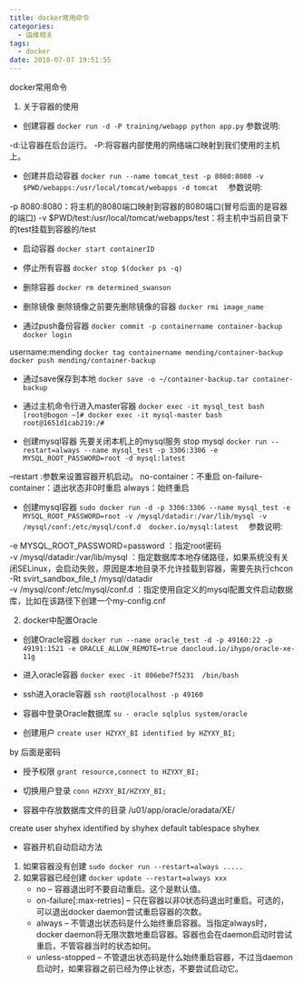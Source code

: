 ```yaml
---
title: docker常用命令
categories:
  - 运维相关
tags:
  - docker
date: 2018-07-07 19:51:55
---
```

 docker常用命令
 <!-- more -->

1. 关于容器的使用
* 创建容器
`
docker run -d -P training/webapp python app.py
`
参数说明:
>
-d:让容器在后台运行。
-P:将容器内部使用的网络端口映射到我们使用的主机上。



* 创建并启动容器
`
docker run --name tomcat_test -p 8080:8080 -v $PWD/webapps:/usr/local/tomcat/webapps -d tomcat  
`
参数说明:
>
-p 8080:8080：将主机的8080端口映射到容器的8080端口(冒号后面的是容器的端口)
-v $PWD/test:/usr/local/tomcat/webapps/test：将主机中当前目录下的test挂载到容器的/test

* 启动容器
`
docker start containerID
`

* 停止所有容器
`
docker stop $(docker ps -q)
`

* 删除容器
`
docker rm determined_swanson 
`

* 删除镜像 删除镜像之前要先删除镜像的容器
`
docker rmi image_name
`

* 通过push备份容器
`
docker commit -p containername container-backup
docker login
`
>
username:mending
`
docker tag containername mending/container-backup
docker push mending/container-backup
`

* 通过save保存到本地
`
docker save -o ~/container-backup.tar container-backup
`

* 通过主机命令行进入master容器
`
docker exec -it mysql_test bash
[root@bogon ~]# docker exec -it mysql-master bash
root@1651d1cab219:/#
`

* 创建mysql容器
先要关闭本机上的mysql服务
stop mysql
`
docker run --restart=always --name mysql_test -p 3306:3306 -e MYSQL_ROOT_PASSWORD=root -d mysql:latest
`
>
–restart :参数来设置容器开机启动。 
no-container：不重启 
on-failure-container：退出状态非0时重启 
always：始终重启



* 创建mysql容器
`
sudo docker run -d -p 3306:3306 --name mysql_test -e MYSQL_ROOT_PASSWORD=root -v /mysql/datadir:/var/lib/mysql -v /mysql/conf:/etc/mysql/conf.d  docker.io/mysql:latest  
`
参数说明:
>
-e MYSQL_ROOT_PASSWORD=password ：指定root密码  
-v /mysql/datadir:/var/lib/mysql ：指定数据库本地存储路径，如果系统没有关闭SELinux，会启动失败，原因是本地目录不允许挂载到容器，需要先执行chcon -Rt svirt_sandbox_file_t /mysql/datadir  
-v /mysql/conf:/etc/mysql/conf.d ：指定使用自定义的mysql配置文件启动数据库，比如在该路径下创建一个my-config.cnf  

2. docker中配置Oracle

* 创建Oracle容器
`
docker run --name oracle_test -d -p 49160:22 -p 49191:1521 -e ORACLE_ALLOW_REMOTE=true daocloud.io/ihypo/oracle-xe-11g
`

* 进入oracle容器
`
docker exec -it 806ebe7f5231  /bin/bash
`

* ssh进入oracle容器
`
ssh root@localhost -p 49160
`

* 容器中登录Oracle数据库
`
su - oracle
sqlplus system/oracle
`

* 创建用户
`
create user HZYXY_BI identified by HZYXY_BI;
`
>
by 后面是密码

* 授予权限
`
grant resource,connect to HZYXY_BI;
`

* 切换用户登录
`
conn HZYXY_BI/HZYXY_BI;
`

* 容器中存放数据库文件的目录
/u01/app/oracle/oradata/XE/

create user shyhex identified by shyhex default tablespace shyhex

* 容器开机自动启动方法
1. 如果容器没有创建
`
sudo docker run --restart=always .....
`
2. 如果容器已经创建
`
docker update --restart=always xxx
`
	* no – 容器退出时不要自动重启。这个是默认值。
	* on-failure[:max-retries] – 只在容器以非0状态码退出时重启。可选的，可以退出docker daemon尝试重启容器的次数。
	* always – 不管退出状态码是什么始终重启容器。当指定always时，docker daemon将无限次数地重启容器。容器也会在daemon启动时尝试重启，不管容器当时的状态如何。
	* unless-stopped – 不管退出状态码是什么始终重启容器，不过当daemon启动时，如果容器之前已经为停止状态，不要尝试启动它。






